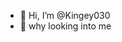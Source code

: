 - 👋 Hi, I’m @Kingey030
- 👀 why looking into me

<!---
Kingey030/Kingey030 is a ✨ special ✨ repository because its `README.md` (this file) appears on your GitHub profile.
You can click the Preview link to take a look at your changes.
--->
